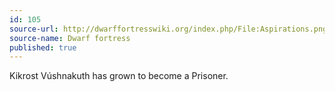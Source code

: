 ```yaml
---
id: 105
source-url: http://dwarffortresswiki.org/index.php/File:Aspirations.png
source-name: Dwarf fortress
published: true
---
```


<p>Kikrost Vúshnakuth has grown to become a Prisoner.</p>


